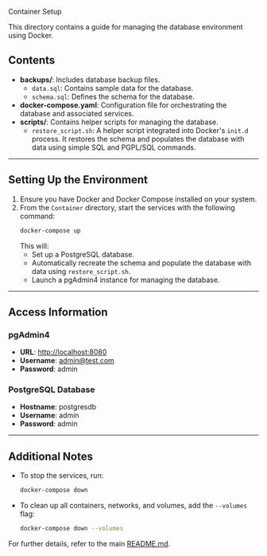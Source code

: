 Container Setup

This directory contains a guide for managing the database environment using Docker.


## Contents
- **backups/**: Includes database backup files.
  - `data.sql`: Contains sample data for the database.
  - `schema.sql`: Defines the schema for the database.
- **docker-compose.yaml**: Configuration file for orchestrating the database and associated services.
- **scripts/**: Contains helper scripts for managing the database.
  - `restore_script.sh`: A helper script integrated into Docker's `init.d` process. It restores the schema and populates the database with data using simple SQL and PGPL/SQL commands.

---

## Setting Up the Environment

1. Ensure you have Docker and Docker Compose installed on your system.
2. From the `Container` directory, start the services with the following command:
   ```bash
   docker-compose up
   ```
   This will:
   - Set up a PostgreSQL database.
   - Automatically recreate the schema and populate the database with data using `restore_script.sh`.
   - Launch a pgAdmin4 instance for managing the database.

---

## Access Information

### pgAdmin4
- **URL**: [http://localhost:8080](http://localhost:8080)
- **Username**: admin@test.com
- **Password**: admin

### PostgreSQL Database
- **Hostname**: postgresdb
- **Username**: admin
- **Password**: admin

---

## Additional Notes
- To stop the services, run:
  ```bash
  docker-compose down
  ```
- To clean up all containers, networks, and volumes, add the `--volumes` flag:
  ```bash
  docker-compose down --volumes
  ```

For further details, refer to the main [README.md](../README.md).



